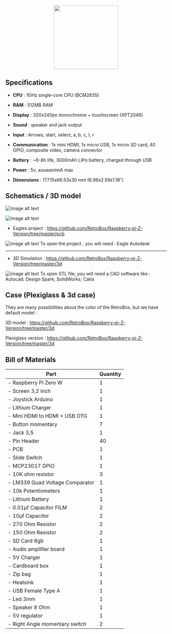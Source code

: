 <div align="center" color="#0094D2">
	<img src="http://imageshack.com/a/img924/3931/4RxNMI.jpg" height="200"/><br>
</div>

## Specifications

* **CPU** : 1GHz single-core CPU (BCM2835)

* **RAM** : 512MB RAM

* **Display** : 320x240px monochrome + touchscreen (XPT2046)

* **Sound** : speaker and jack output

* **Input** : Arrows, start, select, a, b, c, l, r

* **Communication** : 1x mini HDMI, 1x micro USB, 1x micro SD card, 40 GPIO, composite video, camera connector

* **Battery** : ~6-8h life, 3000mAh LiPo battery, charged through USB

* **Power** : 5v, asuwantmA max

* **Dimensions**  : 177.15x66.53x30 mm (6.96x2.59x1.18″)

## Schematics / 3D model

![image alt text](http://retrobox.happyblocks.info/project/firstreleasepcb.png)

![image alt text](http://retrobox.happyblocks.info/project/firstreleaseschema.png)


* Eagles project : https://github.com/RetroBox/Raspberry-pi-Z-Version/tree/master/pcb

![image alt text](http://retrobox.happyblocks.info/project/Image/hardware-specifications/image_4.png) To open the project , you will need : Eagle Autodesk

______

* 3D Simulation : https://github.com/RetroBox/Raspberry-pi-Z-Version/tree/master/3d

![image alt text](http://retrobox.happyblocks.info/project/Image/hardware-specifications/image_5.png) To open STL file, you will need a CAD software like : Autocad; Design Spark; SolidWorks; Catia

## Case (Plexiglass & 3d case)

They are many possibilities about the color of the RetroBox, but we have default model :

3D model : https://github.com/RetroBox/Raspberry-pi-Z-Version/tree/master/3d

Plexiglass version : https://github.com/RetroBox/Raspberry-pi-Z-Version/tree/master/3d

## Bill of Materials

|  Part | Quantity |
|  ------ | ------ |
|  - Raspberry Pi Zero W | 1 |
|  - Screen 3,2 inch | 1 |
|  - Joystick Arduino | 1 |
|  - Lithium Charger | 1 |
|  - Mini HDMI to HDMI + USB OTG | 1 |
|  - Button momentary | 7 |
|  - Jack 3,5 | 1 |
|  - Pin Header | 40 |
|  - PCB  | 1 |
|  - Slide Switch | 1 |
|  - MCP23017 GPIO | 1 |
|  - 10K ohm resistor | 3 |
|  - LM339 Quad Voltage Comparator | 1 |
|  - 10k Potentiometers | 1 |
|  - Lithium Battery | 1 |
|  - 0.01µf Capacitor FILM | 2 |
|  - 10µf Capacitor | 2 |
|  - 270 Ohm Resistor | 2 |
|  - 150 Ohm Resistor | 2 |
|  - SD Card 8gb | 1 |
|  - Audio amplifier board | 1 |
|  - 5V Charger | 1 |
|  - Cardboard box | 1 |
|  - Zip bag | 1 |
|  - Heatsink | 1 |
|  - USB Female Type A | 1 |
|  - Led 3mm | 1 |
|  - Speaker 8 Ohm | 1 |
|  - 5V regulator | 1 |
|  - Right Angle momentary switch | 2 |
